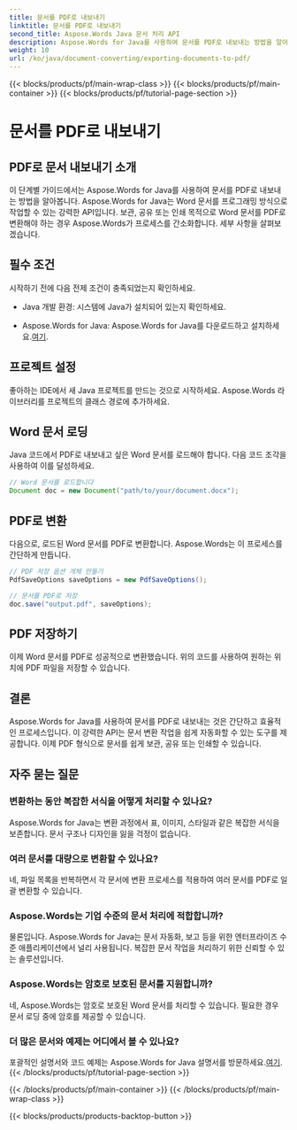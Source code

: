 ```yaml
---
title: 문서를 PDF로 내보내기
linktitle: 문서를 PDF로 내보내기
second_title: Aspose.Words Java 문서 처리 API
description: Aspose.Words for Java를 사용하여 문서를 PDF로 내보내는 방법을 알아보세요. 이 단계별 가이드는 원활한 문서 변환 프로세스를 간소화합니다.
weight: 10
url: /ko/java/document-converting/exporting-documents-to-pdf/
---
```


{{< blocks/products/pf/main-wrap-class >}}
{{< blocks/products/pf/main-container >}}
{{< blocks/products/pf/tutorial-page-section >}}

# 문서를 PDF로 내보내기


## PDF로 문서 내보내기 소개

이 단계별 가이드에서는 Aspose.Words for Java를 사용하여 문서를 PDF로 내보내는 방법을 알아봅니다. Aspose.Words for Java는 Word 문서를 프로그래밍 방식으로 작업할 수 있는 강력한 API입니다. 보관, 공유 또는 인쇄 목적으로 Word 문서를 PDF로 변환해야 하는 경우 Aspose.Words가 프로세스를 간소화합니다. 세부 사항을 살펴보겠습니다.

## 필수 조건

시작하기 전에 다음 전제 조건이 충족되었는지 확인하세요.

- Java 개발 환경: 시스템에 Java가 설치되어 있는지 확인하세요.

-  Aspose.Words for Java: Aspose.Words for Java를 다운로드하고 설치하세요.[여기](https://releases.aspose.com/words/java/).

## 프로젝트 설정

좋아하는 IDE에서 새 Java 프로젝트를 만드는 것으로 시작하세요. Aspose.Words 라이브러리를 프로젝트의 클래스 경로에 추가하세요.

## Word 문서 로딩

Java 코드에서 PDF로 내보내고 싶은 Word 문서를 로드해야 합니다. 다음 코드 조각을 사용하여 이를 달성하세요.

```java
// Word 문서를 로드합니다
Document doc = new Document("path/to/your/document.docx");
```

## PDF로 변환

다음으로, 로드된 Word 문서를 PDF로 변환합니다. Aspose.Words는 이 프로세스를 간단하게 만듭니다.

```java
// PDF 저장 옵션 개체 만들기
PdfSaveOptions saveOptions = new PdfSaveOptions();

// 문서를 PDF로 저장
doc.save("output.pdf", saveOptions);
```

## PDF 저장하기

이제 Word 문서를 PDF로 성공적으로 변환했습니다. 위의 코드를 사용하여 원하는 위치에 PDF 파일을 저장할 수 있습니다.

## 결론

Aspose.Words for Java를 사용하여 문서를 PDF로 내보내는 것은 간단하고 효율적인 프로세스입니다. 이 강력한 API는 문서 변환 작업을 쉽게 자동화할 수 있는 도구를 제공합니다. 이제 PDF 형식으로 문서를 쉽게 보관, 공유 또는 인쇄할 수 있습니다.

## 자주 묻는 질문

### 변환하는 동안 복잡한 서식을 어떻게 처리할 수 있나요?

Aspose.Words for Java는 변환 과정에서 표, 이미지, 스타일과 같은 복잡한 서식을 보존합니다. 문서 구조나 디자인을 잃을 걱정이 없습니다.

### 여러 문서를 대량으로 변환할 수 있나요?

네, 파일 목록을 반복하면서 각 문서에 변환 프로세스를 적용하여 여러 문서를 PDF로 일괄 변환할 수 있습니다.

### Aspose.Words는 기업 수준의 문서 처리에 적합합니까?

물론입니다. Aspose.Words for Java는 문서 자동화, 보고 등을 위한 엔터프라이즈 수준 애플리케이션에서 널리 사용됩니다. 복잡한 문서 작업을 처리하기 위한 신뢰할 수 있는 솔루션입니다.

### Aspose.Words는 암호로 보호된 문서를 지원합니까?

네, Aspose.Words는 암호로 보호된 Word 문서를 처리할 수 있습니다. 필요한 경우 문서 로딩 중에 암호를 제공할 수 있습니다.

### 더 많은 문서와 예제는 어디에서 볼 수 있나요?

 포괄적인 설명서와 코드 예제는 Aspose.Words for Java 설명서를 방문하세요.[여기](https://reference.aspose.com/words/java/).
{{< /blocks/products/pf/tutorial-page-section >}}

{{< /blocks/products/pf/main-container >}}
{{< /blocks/products/pf/main-wrap-class >}}

{{< blocks/products/products-backtop-button >}}
